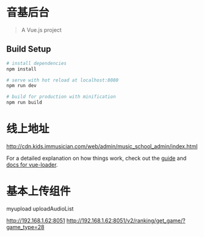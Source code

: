 # 音基后台

> A Vue.js project

## Build Setup

``` bash
# install dependencies
npm install

# serve with hot reload at localhost:8080
npm run dev

# build for production with minification
npm run build

```
# 线上地址
http://cdn.kids.immusician.com/web/admin/music_school_admin/index.html

For a detailed explanation on how things work, check out the [guide](http://vuejs-templates.github.io/webpack/) and [docs for vue-loader](http://vuejs.github.io/vue-loader).

# 基本上传组件
myupload
uploadAudioList

http://192.168.1.62:8051
http://192.168.1.62:8051/v2/ranking/get_game/?game_type=28